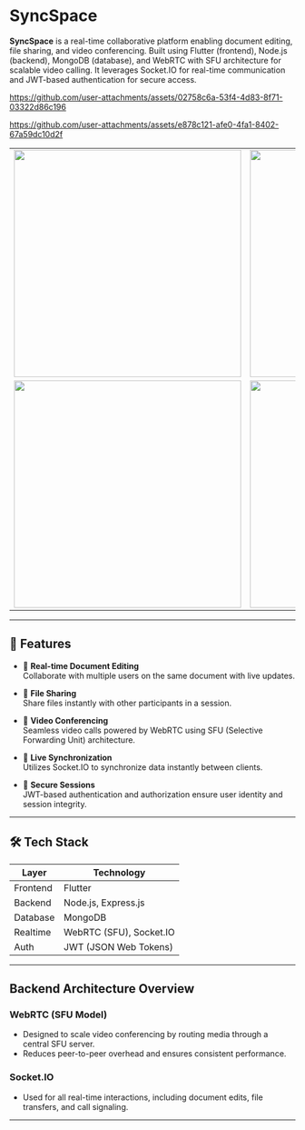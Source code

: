 # SyncSpace

**SyncSpace** is a real-time collaborative platform enabling document editing, file sharing, and video conferencing. Built using Flutter (frontend), Node.js (backend), MongoDB (database), and WebRTC with SFU architecture for scalable video calling. It leverages Socket.IO for real-time communication and JWT-based authentication for secure access.

https://github.com/user-attachments/assets/02758c6a-53f4-4d83-8f71-03322d86c196


https://github.com/user-attachments/assets/e878c121-afe0-4fa1-8402-67a59dc10d2f


<table>
  <tr>
    <td><img src="https://github.com/user-attachments/assets/6cc401fa-6fa6-4786-9d4f-d92b9b863276" width="400"/></td>
    <td><img src="https://github.com/user-attachments/assets/094fa6fd-f643-4013-a2ca-69aed6646ef3" width="400"/></td>
  </tr>
  <tr>
    <td><img src="https://github.com/user-attachments/assets/df0fa34a-fc41-4fb7-9c89-3fd3f0444743" width="400"/></td>
    <td><img src="https://github.com/user-attachments/assets/75ae4deb-5ac9-492e-86c6-42a87e7ac49c" width="400"/></td>
  </tr>
</table>

---


## 🚀 Features

- 📄 **Real-time Document Editing**  
  Collaborate with multiple users on the same document with live updates.

- 📁 **File Sharing**  
  Share files instantly with other participants in a session.

- 🎥 **Video Conferencing**  
  Seamless video calls powered by WebRTC using SFU (Selective Forwarding Unit) architecture.

- 🔄 **Live Synchronization**  
  Utilizes Socket.IO to synchronize data instantly between clients.

- 🔐 **Secure Sessions**  
  JWT-based authentication and authorization ensure user identity and session integrity.

---

## 🛠️ Tech Stack

| Layer        | Technology                         |
|--------------|------------------------------------|
| Frontend     | Flutter                            |
| Backend      | Node.js, Express.js                |
| Database     | MongoDB                            |
| Realtime     | WebRTC (SFU), Socket.IO            |
| Auth         | JWT (JSON Web Tokens)              |

---
## Backend Architecture Overview

### WebRTC (SFU Model)
- Designed to scale video conferencing by routing media through a central SFU server.
- Reduces peer-to-peer overhead and ensures consistent performance.

### Socket.IO
- Used for all real-time interactions, including document edits, file transfers, and call signaling.

---
